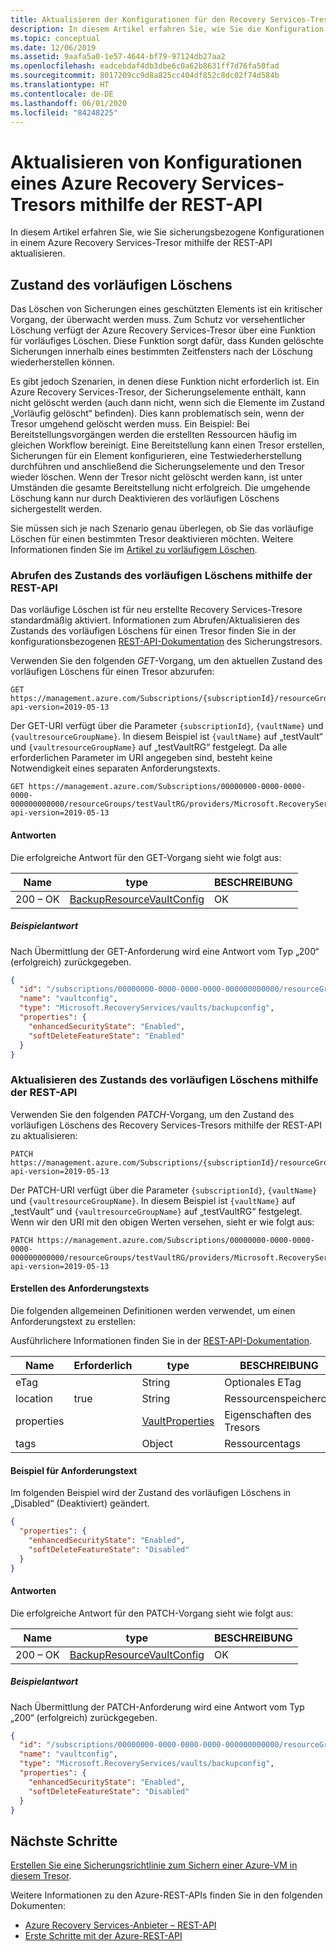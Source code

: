 ```yaml
---
title: Aktualisieren der Konfigurationen für den Recovery Services-Tresor mit der REST-API
description: In diesem Artikel erfahren Sie, wie Sie die Konfiguration eines Tresors mithilfe der REST-API aktualisieren.
ms.topic: conceptual
ms.date: 12/06/2019
ms.assetid: 9aafa5a0-1e57-4644-bf79-97124db27aa2
ms.openlocfilehash: eadcebdaf4db3dbe6c0a62b8631ff7d76fa50fad
ms.sourcegitcommit: 8017209cc9d8a825cc404df852c8dc02f74d584b
ms.translationtype: HT
ms.contentlocale: de-DE
ms.lasthandoff: 06/01/2020
ms.locfileid: "84248225"
---
```

# <a name="update-azure-recovery-services-vault-configurations-using-rest-api"></a>Aktualisieren von Konfigurationen eines Azure Recovery Services-Tresors mithilfe der REST-API

In diesem Artikel erfahren Sie, wie Sie sicherungsbezogene Konfigurationen in einem Azure Recovery Services-Tresor mithilfe der REST-API aktualisieren.

## <a name="soft-delete-state"></a>Zustand des vorläufigen Löschens

Das Löschen von Sicherungen eines geschützten Elements ist ein kritischer Vorgang, der überwacht werden muss. Zum Schutz vor versehentlicher Löschung verfügt der Azure Recovery Services-Tresor über eine Funktion für vorläufiges Löschen. Diese Funktion sorgt dafür, dass Kunden gelöschte Sicherungen innerhalb eines bestimmten Zeitfensters nach der Löschung wiederherstellen können.

Es gibt jedoch Szenarien, in denen diese Funktion nicht erforderlich ist. Ein Azure Recovery Services-Tresor, der Sicherungselemente enthält, kann nicht gelöscht werden (auch dann nicht, wenn sich die Elemente im Zustand „Vorläufig gelöscht“ befinden). Dies kann problematisch sein, wenn der Tresor umgehend gelöscht werden muss. Ein Beispiel: Bei Bereitstellungsvorgängen werden die erstellten Ressourcen häufig im gleichen Workflow bereinigt. Eine Bereitstellung kann einen Tresor erstellen, Sicherungen für ein Element konfigurieren, eine Testwiederherstellung durchführen und anschließend die Sicherungselemente und den Tresor wieder löschen. Wenn der Tresor nicht gelöscht werden kann, ist unter Umständen die gesamte Bereitstellung nicht erfolgreich. Die umgehende Löschung kann nur durch Deaktivieren des vorläufigen Löschens sichergestellt werden.

Sie müssen sich je nach Szenario genau überlegen, ob Sie das vorläufige Löschen für einen bestimmten Tresor deaktivieren möchten. Weitere Informationen finden Sie im [Artikel zu vorläufigem Löschen](backup-azure-security-feature-cloud.md).

### <a name="fetch-soft-delete-state-using-rest-api"></a>Abrufen des Zustands des vorläufigen Löschens mithilfe der REST-API

Das vorläufige Löschen ist für neu erstellte Recovery Services-Tresore standardmäßig aktiviert. Informationen zum Abrufen/Aktualisieren des Zustands des vorläufigen Löschens für einen Tresor finden Sie in der konfigurationsbezogenen [REST-API-Dokumentation](https://docs.microsoft.com/rest/api/backup/backupresourcevaultconfigs) des Sicherungstresors.

Verwenden Sie den folgenden *GET*-Vorgang, um den aktuellen Zustand des vorläufigen Löschens für einen Tresor abzurufen:

```http
GET https://management.azure.com/Subscriptions/{subscriptionId}/resourceGroups/{resourceGroupName}/providers/Microsoft.RecoveryServices/vaults/{vaultName}/backupconfig/vaultconfig?api-version=2019-05-13
```

Der GET-URI verfügt über die Parameter `{subscriptionId}`, `{vaultName}` und `{vaultresourceGroupName}`. In diesem Beispiel ist `{vaultName}` auf „testVault“ und `{vaultresourceGroupName}` auf „testVaultRG“ festgelegt. Da alle erforderlichen Parameter im URI angegeben sind, besteht keine Notwendigkeit eines separaten Anforderungstexts.

```http
GET https://management.azure.com/Subscriptions/00000000-0000-0000-0000-000000000000/resourceGroups/testVaultRG/providers/Microsoft.RecoveryServices/vaults/testVault/backupconfig/vaultconfig?api-version=2019-05-13
```

#### <a name="responses"></a>Antworten

Die erfolgreiche Antwort für den GET-Vorgang sieht wie folgt aus:

|Name  |type  |BESCHREIBUNG  |
|---------|---------|---------|
|200 – OK     |   [BackupResourceVaultConfig](https://docs.microsoft.com/rest/api/backup/backupresourcevaultconfigs/get#backupresourcevaultconfigresource)      | OK        |

##### <a name="example-response"></a>Beispielantwort

Nach Übermittlung der GET-Anforderung wird eine Antwort vom Typ „200“ (erfolgreich) zurückgegeben.

```json
{
  "id": "/subscriptions/00000000-0000-0000-0000-000000000000/resourceGroups/testvaultRG/providers/Microsoft.RecoveryServices/vaults/testvault/backupconfig/vaultconfig",
  "name": "vaultconfig",
  "type": "Microsoft.RecoveryServices/vaults/backupconfig",
  "properties": {
    "enhancedSecurityState": "Enabled",
    "softDeleteFeatureState": "Enabled"
  }
}
```

### <a name="update-soft-delete-state-using-rest-api"></a>Aktualisieren des Zustands des vorläufigen Löschens mithilfe der REST-API

Verwenden Sie den folgenden *PATCH*-Vorgang, um den Zustand des vorläufigen Löschens des Recovery Services-Tresors mithilfe der REST-API zu aktualisieren:

```http
PATCH https://management.azure.com/Subscriptions/{subscriptionId}/resourceGroups/{resourceGroupName}/providers/Microsoft.RecoveryServices/vaults/{vaultName}/backupconfig/vaultconfig?api-version=2019-05-13
```

Der PATCH-URI verfügt über die Parameter `{subscriptionId}`, `{vaultName}` und `{vaultresourceGroupName}`. In diesem Beispiel ist `{vaultName}` auf „testVault“ und `{vaultresourceGroupName}` auf „testVaultRG“ festgelegt. Wenn wir den URI mit den obigen Werten versehen, sieht er wie folgt aus:

```http
PATCH https://management.azure.com/Subscriptions/00000000-0000-0000-0000-000000000000/resourceGroups/testVaultRG/providers/Microsoft.RecoveryServices/vaults/testVault/backupconfig/vaultconfig?api-version=2019-05-13
```

#### <a name="create-the-request-body"></a>Erstellen des Anforderungstexts

Die folgenden allgemeinen Definitionen werden verwendet, um einen Anforderungstext zu erstellen:

Ausführlichere Informationen finden Sie in der [REST-API-Dokumentation](https://docs.microsoft.com/rest/api/backup/backupresourcevaultconfigs/update#request-body).

|Name  |Erforderlich  |type  |BESCHREIBUNG  |
|---------|---------|---------|---------|
|eTag     |         |   String      |  Optionales ETag       |
|location     |  true       |String         |   Ressourcenspeicherort      |
|properties     |         | [VaultProperties](https://docs.microsoft.com/rest/api/recoveryservices/vaults/createorupdate#vaultproperties)        |  Eigenschaften des Tresors       |
|tags     |         | Object        |     Ressourcentags    |

#### <a name="example-request-body"></a>Beispiel für Anforderungstext

Im folgenden Beispiel wird der Zustand des vorläufigen Löschens in „Disabled“ (Deaktiviert) geändert.

```json
{
  "properties": {
    "enhancedSecurityState": "Enabled",
    "softDeleteFeatureState": "Disabled"
  }
}
```

#### <a name="responses"></a>Antworten

Die erfolgreiche Antwort für den PATCH-Vorgang sieht wie folgt aus:

|Name  |type  |BESCHREIBUNG  |
|---------|---------|---------|
|200 – OK     |   [BackupResourceVaultConfig](https://docs.microsoft.com/rest/api/backup/backupresourcevaultconfigs/get#backupresourcevaultconfigresource)      | OK        |

##### <a name="example-response"></a>Beispielantwort

Nach Übermittlung der PATCH-Anforderung wird eine Antwort vom Typ „200“ (erfolgreich) zurückgegeben.

```json
{
  "id": "/subscriptions/00000000-0000-0000-0000-000000000000/resourceGroups/testvaultRG/providers/Microsoft.RecoveryServices/vaults/testvault/backupconfig/vaultconfig",
  "name": "vaultconfig",
  "type": "Microsoft.RecoveryServices/vaults/backupconfig",
  "properties": {
    "enhancedSecurityState": "Enabled",
    "softDeleteFeatureState": "Disabled"
  }
}
```

## <a name="next-steps"></a>Nächste Schritte

[Erstellen Sie eine Sicherungsrichtlinie zum Sichern einer Azure-VM in diesem Tresor](backup-azure-arm-userestapi-createorupdatepolicy.md).

Weitere Informationen zu den Azure-REST-APIs finden Sie in den folgenden Dokumenten:

- [Azure Recovery Services-Anbieter – REST-API](/rest/api/recoveryservices/)
- [Erste Schritte mit der Azure-REST-API](/rest/api/azure/)
